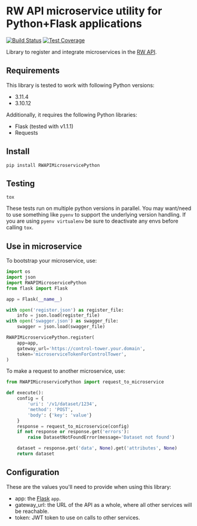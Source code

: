 # RW API microservice utility for Python+Flask applications

[![Build Status](https://travis-ci.com/resource-watch/rw-api-microservice-python.svg?branch=main)](https://travis-ci.com/resource-watch/rw-api-microservice-python)
[![Test Coverage](https://api.codeclimate.com/v1/badges/fe857a0082ab7d0bbd64/test_coverage)](https://codeclimate.com/github/resource-watch/rw-api-microservice-python/test_coverage)

Library to register and integrate microservices in the [RW API](https://api.resourcewatch.org/).


## Requirements

This library is tested to work with following Python versions:
- 3.11.4
- 3.10.12

Additionally, it requires the following Python libraries: 
- Flask (tested with v1.1.1)
- Requests

## Install

```shell
pip install RWAPIMicroservicePython
```

## Testing

```shell
tox
```

These tests run on multiple python versions in parallel. You may want/need to use something like `pyenv` to support the underlying version handling. If you are using `pyenv virtualenv` be sure to deactivate any envs before calling `tox`.

## Use in microservice

To bootstrap your microservice, use:

```python
import os
import json
import RWAPIMicroservicePython
from flask import Flask

app = Flask(__name__)

with open('register.json') as register_file:
    info = json.load(register_file)
with open('swagger.json') as swagger_file:
    swagger = json.load(swagger_file)

RWAPIMicroservicePython.register(
    app=app,
    gateway_url='https://control-tower.your.domain',
    token='microserviceTokenForControlTower',
)
```

To make a request to another microservice, use:

```python
from RWAPIMicroservicePython import request_to_microservice

def execute():
    config = {
        'uri': '/v1/dataset/1234',
        'method': 'POST',
        'body': {'key': 'value'}
    }
    response = request_to_microservice(config)
    if not response or response.get('errors'):
        raise DatasetNotFoundError(message='Dataset not found')

    dataset = response.get('data', None).get('attributes', None)
    return dataset
```

## Configuration

These are the values you'll need to provide when using this library:

- app: the [Flask](https://flask.palletsprojects.com) `app`.
- gateway_url: the URL of the API as a whole, where all other services will be reachable.
- token: JWT token to use on calls to other services.

